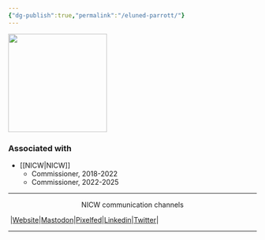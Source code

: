 ```yaml
---
{"dg-publish":true,"permalink":"/eluned-parrott/"}
---
```


<img src="https://nationalinfrastructurecommission.wales/wp-content/uploads/2022/07/gdp-011-HS-m-1980x2475.jpg" height="200">

### Associated with
- [[NICW\|NICW]]
	- Commissioner, 2018-2022
	- Commissioner, 2022-2025


***
<p style="text-align: center;">NICW communication channels</p>

󠁧 |[Website](https://nationalinfrastructurecommission.wales)|[Mastodon](https://toot.wales/@NICW)|[Pixelfed](https://pix.toot.wales/NICW)|[Linkedin](https://www.linkedin.com/company/26268509/)|[Twitter](https://twitter.com/InfraCommCymru)|
***
